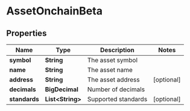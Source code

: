 

# AssetOnchainBeta


## Properties

| Name | Type | Description | Notes |
|------------ | ------------- | ------------- | -------------|
|**symbol** | **String** | The asset symbol |  |
|**name** | **String** | The asset name |  |
|**address** | **String** | The asset address |  [optional] |
|**decimals** | **BigDecimal** | Number of decimals |  |
|**standards** | **List&lt;String&gt;** | Supported standards |  [optional] |




